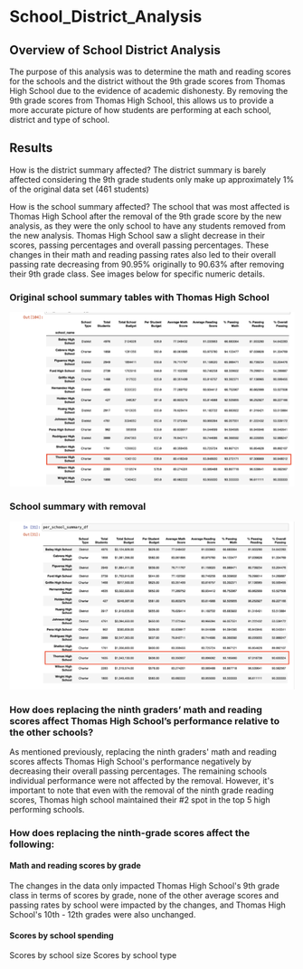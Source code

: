 # School_District_Analysis
## Overview of School District Analysis
The purpose of this analysis was to determine the math and reading scores for the schools and the district without the 9th grade scores from Thomas High School due to the evidence of academic dishonesty. By removing the 9th grade scores from Thomas High School, this allows us to provide a more accurate picture of how students are performing at each school, district and type of school. 

## Results
  How is the district summary affected?
  The district summary is barely affected considering the 9th grade students only make up approximately 1% of the original data set (461 students)
  
  How is the school summary affected?
  The school that was most affected is Thomas High School after the removal of the 9th grade score by the new analysis, as they were the only school to have any students removed from the new analysis. Thomas High School saw a slight decrease in their scores, passing percentages and overall passing percentages.  These changes in their math and reading passing rates also led to their overall passing rate decreasing from 90.95% originally to 90.63% after removing their 9th grade class. See images below for specific numeric details. 
  
### Original school summary tables with Thomas High School
  
  ![Resources/Original_school_summary](/Resources/Original_school_summary.png)
  
### School summary with removal 
  
  ![Resources/Removal_school_summary](/Resources/Removal_school_summary.png)
  
### How does replacing the ninth graders’ math and reading scores affect Thomas High School’s performance relative to the other schools?

As mentioned previously, replacing the ninth graders' math and reading scores affects Thomas High School's performance negatively by decreasing their overall passing percentages. The remaining schools individual performance were not affected by the removal. However, it's important to note that even with the removal of the ninth grade reading scores, Thomas high school maintained their #2 spot in the top 5 high performing schools. 
  
### How does replacing the ninth-grade scores affect the following:
#### Math and reading scores by grade 

The changes in the data only impacted Thomas High School's 9th grade class in terms of scores by grade, none of the other average scores and passing rates by school were impacted by the changes, and Thomas High School's 10th - 12th grades were also unchanged.

#### Scores by school spending


Scores by school size
Scores by school type
  
